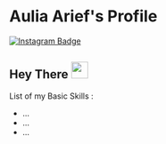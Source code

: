 # Aulia Arief's Profile
<div id="badges">
  <a href="https://www.instagram.com/auliakarief/">
    <img src="https://img.shields.io/badge/Instagram-E4405F?style=for-the-badge&logo=instagram&logoColor=white" alt="Instagram Badge" align="center"/>
  </a>
</div>

<h2>
  Hey There
  <img src="https://media.giphy.com/media/hvRJCLFzcasrR4ia7z/giphy.gif" width="30px"/>
</h2>

List of my Basic Skills :
- ...
- ...
- ...
